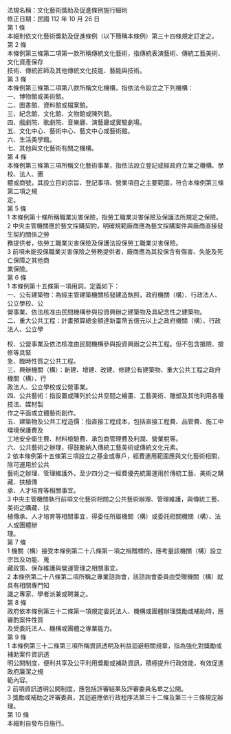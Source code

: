 法規名稱：文化藝術獎助及促進條例施行細則  
修正日期：民國 112 年 10 月 26 日  
第 1 條  
本細則依文化藝術獎助及促進條例（以下簡稱本條例）第三十四條規定訂定之。  
第 2 條  
本條例第三條第二項第一款所稱傳統文化藝術，指傳統表演藝術、傳統工藝美術、文化資產保存  
技術、傳統匠師及其他傳統文化技能、藝能與技術。  
第 3 條  
本條例第三條第二項第八款所稱文化機構，指依法令設立之下列機構：  
一、博物館或美術館。  
二、圖書館、資料館或檔案館。  
三、紀念館、文化館、文物館或陳列館。  
四、戲劇院、歌劇院、音樂廳、演藝廳或實驗劇場。  
五、文化中心、藝術中心、藝文中心或藝術館。  
六、生活美學館。  
七、其他與文化藝術有關之機構。  
第 4 條  
本條例第三條第三項所稱文化藝術事業，指依法設立登記或經政府立案之機構、學校、法人、團  
體或商號，其設立目的宗旨、登記事項、營業項目之主要範圍，符合本條例第三條第二項之規  
定。  
第 5 條  
1 本條例第十條所稱職業災害保險，指勞工職業災害保險及保護法所規定之保險。  
2 中央主管機關應於藝文採購契約，明確規範廠商應為藝文採購案件與廠商直接發生契約關係之勞  
務提供者，依勞工職業災害保險及保護法投保勞工職業災害保險。  
3 前項未能投保職業災害保險之勞務提供者，廠商應為其投保含有傷害、失能及死亡保障之其他商  
業保險。  
第 6 條  
1 本條例第十五條第一項用詞，定義如下：  
一、公有建築物：為經主管建築機關核發建造執照，政府機關（構）、行政法人、公立學校、公  
營事業、依法核准由民間機構參與投資興辦之建築物及具紀念性之建築物。  
二、重大公共工程：計畫預算總金額達新臺幣五億元以上之政府機關（構）、行政法人、公立學  


校、公營事業及依法核准由民間機構參與投資興辦之公共工程。但不包含搶險、搶修等具緊  
急、臨時性質之公共工程。  
三、興辦機關（構）：新建、增建、改建、修建公有建築物、重大公共工程之政府機關（構）、行  
政法人、公立學校或公營事業。  
四、公共藝術：指設置或陳列於公共空間之繪畫、工藝美術、雕塑及其他利用各種技法、媒材製  
作之平面或立體藝術創作。  
五、建築物及公共工程造價：指直接工程成本，包括直接工程費、品管費、施工中環境保護費及  
工地安全衛生費、材料檢驗費、承包商管理費及利潤、營業稅等。  
六、公共藝術之辦理，得鼓勵納入傳統工藝美術或傳統文化元素。  
2 依本條例第十五條第三項設立之基金或專戶，經費運用範圍應與文化藝術相關，除可運用於公共  
藝術之辦理、管理維護外，至少四分之一經費優先統籌運用於傳統工藝、美術之購藏、扶植傳  
承、人才培育等相關事宜。  
3 中央主管機關執行前項文化藝術相關之公共藝術辦理、管理維護，與傳統工藝、美術之購藏、扶  
植傳承、人才培育等相關事宜，得委任所屬機關（構）或委託相關機關（構）、法人或團體辦  
理。  
第 7 條  
1 機關（構）接受本條例第二十八條第一項之捐贈標的，應考量該機關（構）設立宗旨及功能、蒐  
藏政策、保存維護與營運管理之相關事宜。  
2 本條例第二十八條第二項所稱之專業諮詢會，該諮詢會委員由受贈機關（構）就具有相關專門知  
識之專家、學者派兼或聘兼之。  
第 8 條  
政府依本條例第三十二條第一項規定委託法人、機構或團體辦理獎勵或補助時，應審酌案件性質  
及受委託法人、機構或團體之專業能力。  
第 9 條  
1 本條例第三十二條第三項所稱資訊透明及利益迴避相關規章，指為強化對獎勵或補助案件資訊透  
明公開制度，便利共享及公平利用獎勵或補助資訊，積極提升行政效能，有效促進政府廉潔之規  
範內容。  
2 前項資訊透明公開制度，應包括評審結果及評審委員名單之公開。  
3 獎勵或補助之評審委員，其迴避應依行政程序法第三十二條及第三十三條規定辦理。  
第 10 條  
本細則自發布日施行。  



